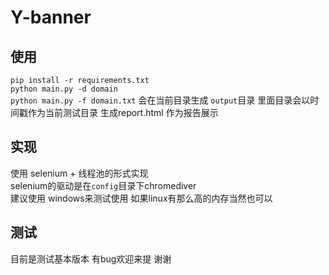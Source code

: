 # Y-banner  
## 使用
`pip install -r requirements.txt`  
`python main.py -d domain`  
`python main.py -f domain.txt`
会在当前目录生成 `output`目录 里面目录会以时间戳作为当前测试目录 生成report.html 作为报告展示  

## 实现
使用 selenium + 线程池的形式实现  
selenium的驱动是在`config`目录下chromediver  
建议使用 windows来测试使用 如果linux有那么高的内存当然也可以  

## 测试
目前是测试基本版本 有bug欢迎来提 谢谢





